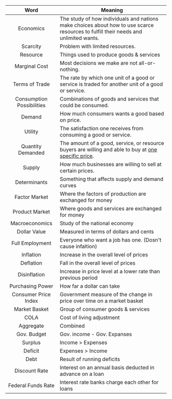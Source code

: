 
|           Word            | Meaning                                                                                                                             |
| :-----------------------: | ----------------------------------------------------------------------------------------------------------------------------------- |
|         Economics         | The study of how individuals and nations make choices about how to use scarce resources to fulfill their needs and unlimited wants. |
|         Scarcity          | Problem with limited resources.                                                                                                     |
|         Resource          | Things used to produce goods & services                                                                                             |
|       Marginal Cost       | Most decisions we make are not all-or-nothing.                                                                                      |
|      Terms of Trade       | The rate by which one unit of a good or service is traded for another unit of a good or service.                                    |
| Consumption Possibilities | Combinations of goods and services that could be consumed.                                                                          |
|          Demand           | How much consumers wants a good based on price.                                                                                     |
|          Utility          | The satisfaction one receives from consuming a good or service.                                                                     |
|     Quantity Demanded     | The amount of a good, service, or resource buyers are willing and able to buy at <u>one specific price</u>.                         |
|          Supply           | How much businesses are willing to sell at certain prices.                                                                          |
|       Determinants        | Something that affects supply and demand curves                                                                                     |
|       Factor Market       | Where the factors of production are exchanged for money                                                                             |
|      Product Market       | Where goods and services are exchanged for money                                                                                    |
|      Macroeconomics       | Study of the national economy                                                                                                       |
|       Dollar Value        | Measured in terms of dollars and cents                                                                                              |
|      Full Employment      | Everyone who want a job has one. (Dosn't cause infaltion)                                                                           |
|         Inflation         | Increase in the overall level of prices                                                                                             |
|         Deflation         | Fall in the overall level of prices                                                                                                 |
|       Disinflation        | Increase in price level at a lower rate than previous period                                                                        |
|     Purchasing Power      | How far a dollar can take                                                                                                           |
|   Consumer Price Index    | Government measure of the change in price over time on a market basket                                                              |
|       Market Basket       | Group of consumer goods & services                                                                                                  |
|           COLA            | Cost of living adjustment                                                                                                           |
|         Aggregate         | Combined                                                                                                                            |
|        Gov. Budget        | Gov. income - Gov. Expanses                                                                                                         |
|          Surplus          | Income > Expenses                                                                                                                   |
|          Deficit          | Expenses > Income                                                                                                                   |
|           Debt            | Result of running deficits                                                                                                          |
|       Discount Rate       | Interest on an annual basis deducted in advance on a loan                                                                           |
|    Federal Funds Rate     | Interest rate banks charge each other for loans                                                                                     |

